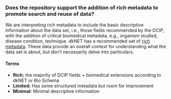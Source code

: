 ### Does the repository support the addition of rich metadata to promote search and reuse of data?

We are interpreting rich metadata to include the basic descriptive information about the data set, i.e., those fields recommended by the DCIP, with the addition of critical biomedical metadata, e.g., organism studied, disease condition, technique.  dkNET has a recommended set of [rich metadata](https://docs.google.com/document/d/1E1fA2AJDvvmxlS8g8yvpnt6BIayvZVOR7dMYe-hWIiU/view). These data provide an overall context for understanding what the data set is about, but don’t necessarily delve into particulars.

#### Terms

* **Rich:** the majority of DCIP fields + biomedical extensions according to dkNET or Bio Schema
* **Limited:** Has some structured metadata but room for improvement
* **Minimal:** Minimal descriptive information
